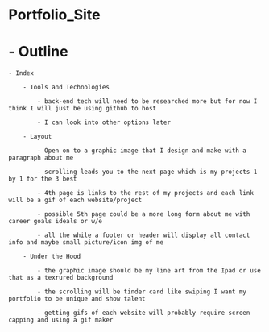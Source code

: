 # Portfolio_Site

# - Outline

    - Index
        
        - Tools and Technologies

            - back-end tech will need to be researched more but for now I think I will just be using github to host

            - I can look into other options later 
        
        - Layout

            - Open on to a graphic image that I design and make with a paragraph about me 

            - scrolling leads you to the next page which is my projects 1 by 1 for the 3 best

            - 4th page is links to the rest of my projects and each link will be a gif of each website/project

            - possible 5th page could be a more long form about me with career goals ideals or w/e

            - all the while a footer or header will display all contact info and maybe small picture/icon img of me
        
        - Under the Hood

            - the graphic image should be my line art from the Ipad or use that as a texrured background

            - the scrolling will be tinder card like swiping I want my portfolio to be unique and show talent

            - getting gifs of each website will probably require screen capping and using a gif maker

        